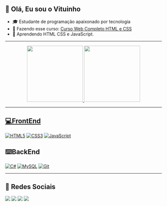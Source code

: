 ## 👋 Olá, Eu sou o Vituinho

- 🎓 Estudante de programação apaixonado por tecnologia
- 🌱 Fazendo esse curso: [Curso Web Completo HTML e CSS](https://github.com/VItuinho/CursoWebCompletoHTML-CSS)
- 🧠 Aprendendo HTML CSS e JavaScript.

---
<div align="center">
  <a href="https://github.com/vituinho">
  <img height="180em" src="https://github-readme-stats.vercel.app/api?username=vituinho&show_icons=true&theme=tokyonight&include_all_commits=true&count_private=true"/>
  <img height="180em" src="https://github-readme-stats.vercel.app/api/top-langs/?username=vituinho&layout=compact&langs_count=7&theme=tokyonight"/>
</div>
</div>
    
---

## 💻FrontEnd

[![HTML5](https://img.shields.io/badge/HTML5-E34F26?style=for-the-badge&logo=html5&logoColor=white)](https://developer.mozilla.org/en-US/docs/Web/HTML)
[![CSS3](https://img.shields.io/badge/CSS3-1572B6?style=for-the-badge&logo=css3&logoColor=white)](https://developer.mozilla.org/en-US/docs/Web/CSS)
[![JavaScript](https://img.shields.io/badge/JavaScript-F7DF1E?style=for-the-badge&logo=javascript&logoColor=black)](https://developer.mozilla.org/en-US/docs/Web/JavaScript)

## ⌨️​BackEnd
[![C#](https://img.shields.io/badge/C%23-239120?style=for-the-badge&logo=c-sharp&logoColor=white)]()
[![MySQL](https://img.shields.io/badge/MySQL-005C84?style=for-the-badge&logo=mysql&logoColor=white)]()
[![Git](https://img.shields.io/badge/Git-F05032?style=for-the-badge&logo=git&logoColor=white)]()

---

## 📱 Redes Sociais

<div> 
  <a href="https://www.instagram.com/victor.emoraes/" target="_blank"><img src="https://img.shields.io/badge/-Instagram-%23E4405F?style=for-the-badge&logo=instagram&logoColor=white" target="_blank"></a>
 <a href="https://discord.gg/RHFpjCJS" target="_blank"><img src="https://img.shields.io/badge/Discord-7289DA?style=for-the-badge&logo=discord&logoColor=white" target="_blank"></a> 
  <a href = "mailto:trabalhovictor531@gmail.com"><img src="https://img.shields.io/badge/-Gmail-%23333?style=for-the-badge&logo=gmail&logoColor=white" target="_blank"></a>
  <a href="https://www.linkedin.com/in/victor-emanuel-669091234/" target="_blank"><img src="https://img.shields.io/badge/-LinkedIn-%230077B5?style=for-the-badge&logo=linkedin&logoColor=white" target="_blank"></a> 
</div>

